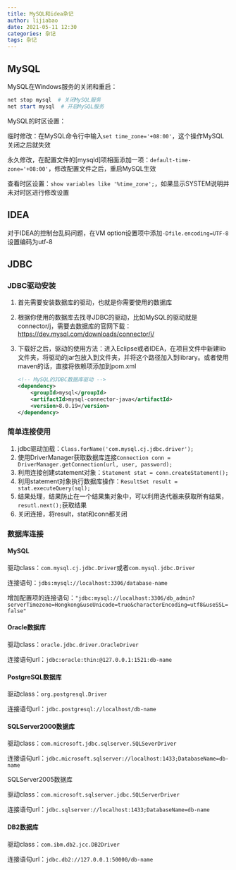 ```yaml
---
title: MySQL和idea杂记
author: lijiabao
date: 2021-05-11 12:30
categories: 杂记
tags: 杂记
---
```


## MySQL

MySQL在Windows服务的关闭和重启：

```powershell
net stop mysql  # 关闭MySQL服务
net start mysql  # 开启MySQL服务
```

MySQL的时区设置：

临时修改：在MySQL命令行中输入`set time_zone='+08:00'`，这个操作MySQL关闭之后就失效

永久修改，在配置文件的[mysqld]项相面添加一项：`default-time-zone='+08:00'`，修改配置文件之后，重启MySQL生效

查看时区设置：`show variables like '%time_zone';`，如果显示SYSTEM说明并未对时区进行修改设置



## IDEA

对于IDEA的控制台乱码问题，在VM option设置项中添加`-Dfile.encoding=UTF-8`设置编码为utf-8



## JDBC

### JDBC驱动安装

1. 首先需要安装数据库的驱动，也就是你需要使用的数据库

2. 根据你使用的数据库去找寻JDBC的驱动，比如MySQL的驱动就是connector/j，需要去数据库的官网下载：https://dev.mysql.com/downloads/connector/j/

3. 下载好之后，驱动的使用方法：进入Eclipse或者IDEA，在项目文件中新建lib文件夹，将驱动的jar包放入到文件夹，并将这个路径加入到library。或者使用maven的话，直接将依赖项添加到pom.xml

   ```xml
   <!-- MySQL的JDBC数据库驱动 -->
   <dependency>
       <groupId>mysql</groupId>
       <artifactId>mysql-connector-java</artifactId>
       <version>8.0.19</version>
   </dependency>
   ```

### 简单连接使用

1. jdbc驱动加载：`Class.forName('com.mysql.cj.jdbc.driver');`
2. 使用DriverManager获取数据库连接`Connection conn = DriverManager.getConnection(url, user, password);`
3. 利用连接创建statement对象：`Statement stat = conn.createStatement();`
4. 利用statement对象执行数据库操作：`ResultSet result = stat.executeQuery(sql);`
5. 结果处理，结果防止在一个结果集对象中，可以利用迭代器来获取所有结果，`resutl.next();`获取结果
6. 关闭连接，将result，stat和conn都关闭

### 数据库连接

#### MySQL

驱动class：`com.mysql.cj.jdbc.Driver`或者`com.mysql.jdbc.Driver`

连接语句：`jdbs:mysql://localhost:3306/database-name`

增加配置项的连接语句：`"jdbc:mysql://localhost:3306/db_admin?serverTimezone=Hongkong&useUnicode=true&characterEncoding=utf8&useSSL=false"`

#### Oracle数据库

驱动class：`oracle.jdbc.driver.OracleDriver`

连接语句url：`jdbc:oracle:thin:@127.0.0.1:1521:db-name`

#### PostgreSQL数据库

驱动class：`org.postgresql.Driver`

连接语句url：`jdbc.postgresql://localhost/db-name`

#### SQLServer2000数据库

驱动class：`com.microsoft.jdbc.sqlserver.SQLSeverDriver`

连接语句url：`jdbc.microsoft.sqlserver://localhost:1433;DatabaseName=db-name`

SQLServer2005数据库

驱动class：`com.microsoft.sqlserver.jdbc.SQLServerDriver`

连接语句url：`jdbc.sqlserver://localhost:1433;DatabaseName=db-name`

#### DB2数据库

驱动class：`com.ibm.db2.jcc.DB2Driver`

连接语句url：`jdbc.db2://127.0.0.1:50000/db-name`

